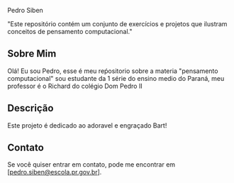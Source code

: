 Pedro Siben

"Este repositório contém um conjunto de exercícios e projetos que ilustram conceitos de pensamento computacional."

## Sobre Mim

Olá! Eu sou Pedro, esse é meu reṕositorio sobre a materia "pensamento computacional" sou estudante da 1 série do ensino medio do Paraná, meu professor é o Richard do colégio Dom Pedro II


## Descrição 

Este projeto é dedicado ao adoravel e engraçado Bart!
## Contato

Se você quiser entrar em contato, pode me encontrar em [pedro.siben@escola.pr.gov.br].
